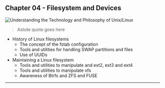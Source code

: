 ## Chapter 04 - Filesystem and Devices
![Understanding the Technology and Philosophy of Unix/Linux](http://imgs.xkcd.com/comics/2038.png "Understanding the Technology and Philosophy of Unix/Linux")
> Astute quote goes here

  * History of Linux filesystems
    -  The concept of the fstab configuration
    -  Tools and utilities for handling SWAP partitions and files
    -  Use of UUIDs
  *	Maintaining a Linux filesystem
    -  Tools and utilities to manipulate and ext2, ext3 and ext4
    -  Tools and utilities to manipulate xfs
    -  Awareness of Btrfs and ZFS and FUSE

- - - 